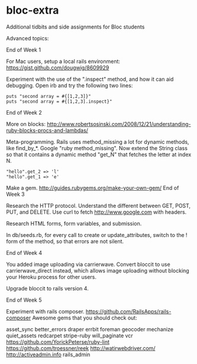 bloc-extra
==========

Additional tidbits and side assignments for Bloc students

Advanced topics:

End of Week 1

For Mac users, setup a local rails environment: https://gist.github.com/dougwig/8609929

Experiment with the use of the ".inspect" method, and how it can aid debugging. Open irb and try the following two lines:

    puts "second array = #{[1,2,3]}"
    puts "second array = #{[1,2,3].inspect}" 
End of Week 2

More on blocks: http://www.robertsosinski.com/2008/12/21/understanding-ruby-blocks-procs-and-lambdas/

Meta-programming. Rails uses method_missing a lot for dynamic methods, like find_by_*.
Google "ruby method_missing". Now extend the String class so that it contains a dynamic method "get_N" that fetches the letter at index N.

    "hello".get_2 => 'l'
    "hello".get_1 => 'e'
Make a gem. http://guides.rubygems.org/make-your-own-gem/
End of Week 3

Research the HTTP protocol. Understand the different between GET, POST, PUT, and DELETE. Use curl to fetch http://www.google.com with headers.

Research HTML forms, form variables, and submission.

In db/seeds.rb, for every call to create or update_attributes, switch to the ! form of the method, so that errors are not silent.

End of Week 4

You added image uploading via carrierwave. Convert bloccit to use carrierwave_direct instead, which allows image uploading without blocking your Heroku process for other users.

Upgrade bloccit to rails version 4.

End of Week 5

Experiment with rails composer. https://github.com/RailsApps/rails-composer
Awesome gems that you should check out:

asset_sync
better_errors
draper
errbit
foreman
geocoder
mechanize
quiet_assets
redcarpet
stripe-ruby
will_paginate
vcr
https://github.com/YorickPeterse/ruby-lint
https://github.com/troessner/reek
http://watirwebdriver.com/
http://activeadmin.info
rails_admin
